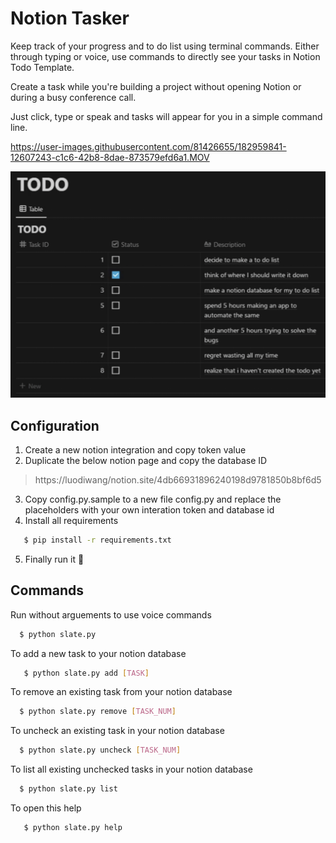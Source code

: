# Notion Tasker

Keep track of your progress and to do list using terminal commands. Either through typing or voice, use commands to directly see your tasks in Notion Todo Template. 

Create a task while you're building a project without opening Notion or during a busy conference call.

Just click, type or speak and tasks will appear for you in a simple command line.

https://user-images.githubusercontent.com/81426655/182959841-12607243-c1c6-42b8-8dae-873579efd6a1.MOV

![Image](/assets/screenshot.png)

## Configuration
1. Create a new notion integration and copy token value
2. Duplicate the below notion page and copy the database ID
> https://luodiwang/notion.site/4db66931896240198d9781850b8bf6d5 
3. Copy config.py.sample to a new file config.py and replace the placeholders with your own interation token and database id
4. Install all requirements
```bash
   $ pip install -r requirements.txt
```
5. Finally run it 🎉

## Commands

Run without arguements to use voice commands 

```bash
  $ python slate.py
```

To add a new task to your notion database

```bash
   $ python slate.py add [TASK]
```

To remove an existing task from your notion database

```bash
  $ python slate.py remove [TASK_NUM]
```

To uncheck an existing task in your notion database

```bash
  $ python slate.py uncheck [TASK_NUM]
```

To list all existing unchecked tasks in your notion database

```bash
  $ python slate.py list
```

To open this help

```bash
   $ python slate.py help
```
